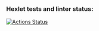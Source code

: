 ### Hexlet tests and linter status:
[![Actions Status](https://github.com/AngelinaMes/qa-engineer-project-84/actions/workflows/hexlet-check.yml/badge.svg)](https://github.com/AngelinaMes/qa-engineer-project-84/actions)
